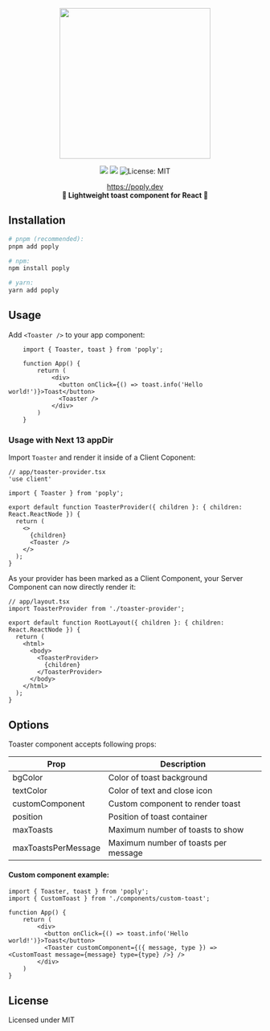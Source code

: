 <p align="center">
  <img height=300 src="https://i.imgur.com/MwiRRJB.png" />
</p>
<p align="center">
  <a href="https://www.npmjs.com/package/poply"><img src="https://img.shields.io/npm/v/poply.svg?style=for-the-badge"/></a>
  <img src="https://img.shields.io/bundlephobia/minzip/poply?style=for-the-badge"/>
  <img alt="License: MIT" src="https://img.shields.io/badge/license-MIT-yellow.svg?style=for-the-badge" />
</p>

<p align="center">
    <a href="#">https://poply.dev</a><br/>
    <strong>🎉 Lightweight toast component for React 🎉</strong>
</p>

## Installation

```sh
# pnpm (recommended):
pnpm add poply

# npm:
npm install poply

# yarn:
yarn add poply
```

## Usage

Add `<Toaster />` to your app component:
```tsx
    import { Toaster, toast } from 'poply';

    function App() {
        return (
            <div>
              <button onClick={() => toast.info('Hello world!')}>Toast</button>
              <Toaster />
            </div>
        )
    }
```

### Usage with Next 13 appDir
Import `Toaster` and render it inside of a Client Coponent:
```tsx
// app/toaster-provider.tsx
'use client'

import { Toaster } from 'poply';

export default function ToasterProvider({ children }: { children: React.ReactNode }) {
  return (
    <>
      {children}
      <Toaster />
    </>
  );
}
```
As your provider has been marked as a Client Component, your Server Component can now directly render it:
```tsx
// app/layout.tsx
import ToasterProvider from './toaster-provider';

export default function RootLayout({ children }: { children: React.ReactNode }) {
  return (
    <html>
      <body>
        <ToasterProvider>
          {children}
        </ToasterProvider>
      </body>
    </html>
  );
}
```

## Options

Toaster component accepts following props:

| Prop       | Description                      |
|------------|----------------------------------|
| bgColor | Color of toast background        |
| textColor   | Color of text and close icon     |
| customComponent | Custom component to render toast |
| position | Position of toast container      |
| maxToasts | Maximum number of toasts to show |
| maxToastsPerMessage | Maximum number of toasts per message |

#### Custom component example:
```tsx
import { Toaster, toast } from 'poply';
import { CustomToast } from './components/custom-toast';

function App() {
    return (
        <div>
          <button onClick={() => toast.info('Hello world!')}>Toast</button>
          <Toaster customComponent={({ message, type }) => <CustomToast message={message} type={type} />} />
        </div>
    )
}
```

## License

Licensed under MIT
